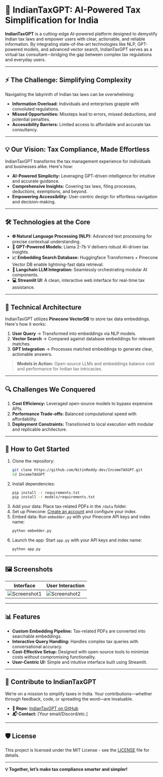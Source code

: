 # 🚀 IndianTaxGPT: AI-Powered Tax Simplification for India

**IndianTaxGPT** is a cutting-edge AI-powered platform designed to demystify Indian tax laws and empower users with clear, actionable, and reliable information. By integrating state-of-the-art technologies like NLP, GPT-powered models, and advanced vector search, IndianTaxGPT serves as a virtual tax consultant—bridging the gap between complex tax regulations and everyday users.

---

## ⚡ The Challenge: Simplifying Complexity

Navigating the labyrinth of Indian tax laws can be overwhelming:

- **Information Overload:** Individuals and enterprises grapple with convoluted regulations.
- **Missed Opportunities:** Missteps lead to errors, missed deductions, and potential penalties.
- **Accessibility Barriers:** Limited access to affordable and accurate tax consultancy.

---

## 💡 Our Vision: Tax Compliance, Made Effortless

IndianTaxGPT transforms the tax management experience for individuals and businesses alike. Here's how:

- **AI-Powered Simplicity:** Leveraging GPT-driven intelligence for intuitive and accurate guidance.
- **Comprehensive Insights:** Covering tax laws, filing processes, deductions, exemptions, and beyond.
- **Empowering Accessibility:** User-centric design for effortless navigation and decision-making.

---

## 🛠️ Technologies at the Core

- **🌐 Natural Language Processing (NLP):** Advanced text processing for precise contextual understanding.
- **🤖 GPT-Powered Models:** Llama 2-7b V delivers robust AI-driven tax insights.
- **📈 Embedding Search Database:** Huggingface Transformers + Pinecone Vector DB enable lightning-fast data retrieval.
- **🔗 Langchain LLM Integration:** Seamlessly orchestrating modular AI components.
- **💻 Streamlit UI:** A clean, interactive web interface for real-time tax assistance.

---

## 🧩 Technical Architecture

IndianTaxGPT utilizes **Pinecone VectorDB** to store tax data embeddings. Here's how it works:

1. **User Query** → Transformed into embeddings via NLP models.
2. **Vector Search** → Compared against database embeddings for relevant matches.
3. **GPT Integration** → Processes matched embeddings to generate clear, actionable answers.

> **Models in Action:** Open-source LLMs and embeddings balance cost and performance for Indian tax intricacies.

---

## 🔍 Challenges We Conquered

1. **Cost Efficiency:** Leveraged open-source models to bypass expensive APIs.
2. **Performance Trade-offs:** Balanced computational speed with affordability.
3. **Deployment Constraints:** Transitioned to local execution with modular and replicable architecture.

---

## 🚀 How to Get Started

1. Clone the repository:
   ```bash
   git clone https://github.com/NitinReddy-dev/IncomeTAXGPT.git
   cd IncomeTAXGPT
   ```
2. Install dependencies:
   ```bash
   pip install -r requirements.txt
   pip install -r models/requirements.txt
   ```
3. Add your data: Place tax-related PDFs in the `/data` folder.
4. Set up Pinecone: [Create an account](https://www.pinecone.io) and configure your index.
5. Embed data: Run `embedder.py` with your Pinecone API keys and index name:
   ```bash
   python embedder.py
   ```
6. Launch the app: Start `app.py` with your API keys and index name:
   ```bash
   python app.py
   ```

---

## 🖼️ Screenshots

| **Interface** | **User Interaction** |
|---------------|----------------------|
| ![Screenshot1](https://github.com/NitinReddy-dev/IncomeTAXGPT/assets/114919978/a0666954-e1e2-4949-badd-217f3058db0f) | ![Screenshot2](https://github.com/NitinReddy-dev/IncomeTAXGPT/assets/114919978/867cc00d-a045-4de5-9736-a81ee5c4d4de) |

---

## 📊 Features

- **Custom Embedding Pipeline:** Tax-related PDFs are converted into searchable embeddings.
- **Interactive Query Handling:** Handles complex tax queries with conversational accuracy.
- **Cost-Effective Setup:** Designed with open-source tools to minimize costs without compromising functionality.
- **User-Centric UI:** Simple and intuitive interface built using Streamlit.

---

## 🤝 Contribute to IndianTaxGPT

We’re on a mission to simplify taxes in India. Your contributions—whether through feedback, code, or spreading the word—are invaluable.

- **🔗 Repo:** [IndianTaxGPT on GitHub](https://github.com/NitinReddy-dev/IncomeTAXGPT)
- **📬 Contact:** [Your email/Discord/etc.]

---

## 🛡️ License

This project is licensed under the MIT License - see the [LICENSE](LICENSE) file for details.

---

**💡 Together, let’s make tax compliance smarter and simpler!**
